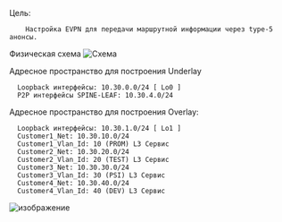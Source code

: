 Цель: 

        Настройка EVPN для передачи маршрутной информации через type-5 анонсы.

Физическая схема
![Схема](https://github.com/tumanov-va/COD-Network-Design/assets/134439784/73125bfe-2b54-4c10-a772-47ff2b507e68)

Адресное пространство для построения Underlay 

      Loopback интерфейсы: 10.30.0.0/24 [ Lo0 ]
      P2P интерфейсы SPINE-LEAF: 10.30.4.0/24

Адресное пространство для построения Overlay:

      Loopback интерфейсы: 10.30.1.0/24 [ Lo1 ]
      Customer1_Net: 10.30.10.0/24
      Customer1_Vlan_Id: 10 (PROM) L3 Сервис
      Customer2_Net: 10.30.20.0/24
      Customer2_Vlan_Id: 20 (TEST) L3 Сервис
      Customer3_Net: 10.30.30.0/24
      Customer3_Vlan_Id: 30 (PSI) L3 Сервис
      Customer4_Net: 10.30.40.0/24
      Customer4_Vlan_Id: 40 (DEV) L3 Сервис

![изображение](https://github.com/tumanov-va/COD-Network-Design/assets/134439784/a91b118a-bd89-4e6a-9401-16cb58ab1026)
